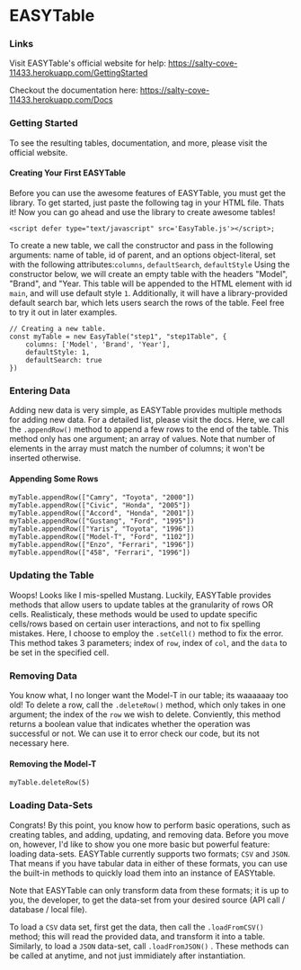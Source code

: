 # EASYTable

### Links

Visit EASYTable's official website for help: <https://salty-cove-11433.herokuapp.com/GettingStarted>

Checkout the documentation here: <https://salty-cove-11433.herokuapp.com/Docs>

### Getting Started

To see the resulting tables, documentation, and more, please visit the official website.


#### Creating Your First EASYTable

Before you can use the awesome features of EASYTable, you must get the library. To get started, just paste the following tag in your HTML file. Thats it! Now you can go ahead and use the library to create awesome tables!

```
<script defer type="text/javascript" src='EasyTable.js'></script>;
```
To create a new table, we call the constructor and pass in the following arguments: name of table, id of parent, and an options object-literal, set with the following attributes:`columns`, `defaultSearch`, `defaultStyle` Using the constructor below, we will create an empty table with the headers <span class="option">"Model"</span>, <span class="option">"Brand"</span>, and <span class="option">"Year</span>. This table will be appended to the HTML element with id `main`, and will use default style `1`. Additionally, it will have a library-provided default search bar, which lets users search the rows of the table. Feel free to try it out in later examples.

```
// Creating a new table.
const myTable = new EasyTable("step1", "step1Table", {
    columns: ['Model', 'Brand', 'Year'],
    defaultStyle: 1,
    defaultSearch: true
})
```

### Entering Data

Adding new data is very simple, as EASYTable provides multiple methods for adding new data. For a detailed list, please visit the docs. Here, we call the `.appendRow()` method to append a few rows to the end of the table. This method only has one argument; an array of values. Note that number of elements in the array must match the number of columns; it won't be inserted otherwise.               

#### Appending Some Rows
```
myTable.appendRow(["Camry", "Toyota", "2000"])
myTable.appendRow(["Civic", "Honda", "2005"]) 
myTable.appendRow(["Accord", "Honda", "2001"]) 
myTable.appendRow(["Gustang", "Ford", "1995"]) 
myTable.appendRow(["Yaris", "Toyota", "1996"]) 
myTable.appendRow(["Model-T", "Ford", "1102"]) 
myTable.appendRow(["Enzo", "Ferrari", "1996"]) 
myTable.appendRow(["458", "Ferrari", "1996"]) 
```
### Updating the Table
                
Woops! Looks like I mis-spelled Mustang. Luckily, EASYTable
provides methods that allow users to update
tables at the granularity of rows OR cells. Realisticaly, these
methods would be used to update specific cells/rows
based on certain user interactions, and not to fix spelling
mistakes. Here, I choose to employ the
`.setCell()` method to fix
the error. This method takes 3 parameters; index of `row`, index of `col`, and the `data` to be set in the specified cell.

### Removing Data

You know what, I no longer want the Model-T in our table; its
waaaaaay too old! To delete a row, call the `.deleteRow()` method,
which only takes in one argument; the index of the `row` we wish
to delete. Conviently, this method returns a boolean value that
indicates whether the operation was successful or not. We can
use it to error check our code, but its not necessary here.

#### Removing the Model-T
```
myTable.deleteRow(5)
```
### Loading Data-Sets
Congrats! By this point, you know how to perform basic
operations, such as creating tables, and adding, updating, and
removing data. Before you move on, however, I'd like to show you
one more basic but powerful feature: loading data-sets.
EASYTable currently supports two formats; `CSV` and `JSON`. That
means if you have tabular data in either of these formats, you
can use the built-in methods to quickly load them into an
instance of EASYtable.

Note that EASYTable can only transform data from these formats;
it is up to you, the developer, to get the data-set from your
desired source (API call / database / local file).

To load a `CSV` data set, first get
the data, then call the
`.loadFromCSV()` method; this will
read the provided data, and
transform it into a table. Similarly, to load a `JSON` data-set, call
`.loadFromJSON()` . These methods can be called at anytime, and not just immidiately after instantiation.



